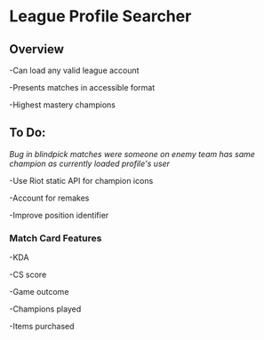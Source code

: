 # League Profile Searcher
## Overview
-Can load any valid league account

-Presents matches in accessible format

-Highest mastery champions

## To Do:
*Bug in blindpick matches were someone on enemy team has same champion as currently loaded profile's user*

-Use Riot static API for champion icons

-Account for remakes

-Improve position identifier

### Match Card Features
-KDA

-CS score

-Game outcome

-Champions played

-Items purchased
